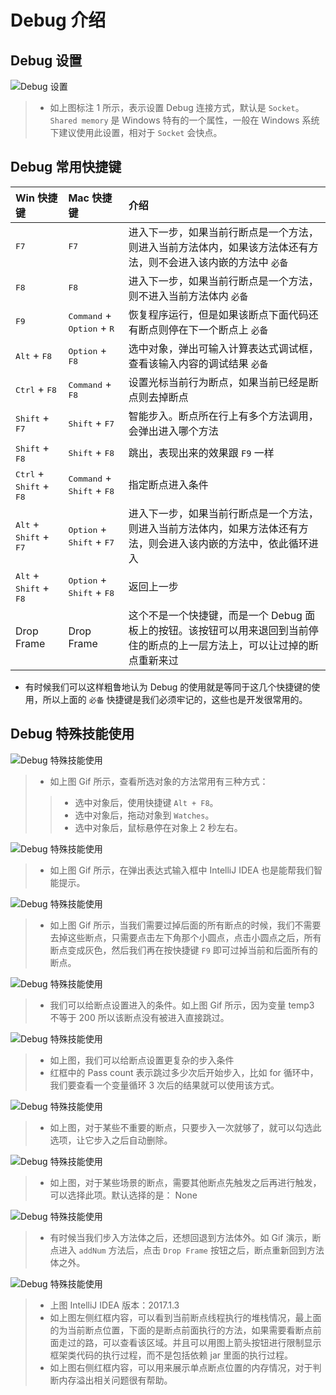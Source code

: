 # Debug 介绍

## Debug 设置

![Debug 设置](images/xxiii-a-debug-settings-1.jpg)

> * 如上图标注 1 所示，表示设置 Debug 连接方式，默认是 `Socket`。`Shared memory` 是 Windows 特有的一个属性，一般在 Windows 系统下建议使用此设置，相对于 `Socket` 会快点。

## Debug 常用快捷键


|Win 快捷键|Mac 快捷键|介绍|
|:---------|:---------|:---------|
|<kbd>F7</kbd>|<kbd>F7</kbd>|进入下一步，如果当前行断点是一个方法，则进入当前方法体内，如果该方法体还有方法，则不会进入该内嵌的方法中 `必备`|
|<kbd>F8</kbd>|<kbd>F8</kbd>|进入下一步，如果当前行断点是一个方法，则不进入当前方法体内 `必备`|
|<kbd>F9</kbd>|<kbd>Command</kbd> + <kbd>Option</kbd> + <kbd>R</kbd>|恢复程序运行，但是如果该断点下面代码还有断点则停在下一个断点上 `必备`|
|<kbd>Alt</kbd> + <kbd>F8</kbd>|<kbd>Option</kbd> + <kbd>F8</kbd>|选中对象，弹出可输入计算表达式调试框，查看该输入内容的调试结果 `必备`|
|<kbd>Ctrl</kbd> + <kbd>F8</kbd>|<kbd>Command</kbd> + <kbd>F8</kbd>|设置光标当前行为断点，如果当前已经是断点则去掉断点|
|<kbd>Shift</kbd> + <kbd>F7</kbd>|<kbd>Shift</kbd> + <kbd>F7</kbd>|智能步入。断点所在行上有多个方法调用，会弹出进入哪个方法|
|<kbd>Shift</kbd> + <kbd>F8</kbd>|<kbd>Shift</kbd> + <kbd>F8</kbd>|跳出，表现出来的效果跟 `F9` 一样|
|<kbd>Ctrl</kbd> + <kbd>Shift</kbd> + <kbd>F8</kbd>|<kbd>Command</kbd> + <kbd>Shift</kbd> + <kbd>F8</kbd>|指定断点进入条件|
|<kbd>Alt</kbd> + <kbd>Shift</kbd> + <kbd>F7</kbd>|<kbd>Option</kbd> + <kbd>Shift</kbd> + <kbd>F7</kbd>|进入下一步，如果当前行断点是一个方法，则进入当前方法体内，如果方法体还有方法，则会进入该内嵌的方法中，依此循环进入|
|<kbd>Alt</kbd> + <kbd>Shift</kbd> + <kbd>F8</kbd>|<kbd>Option</kbd> + <kbd>Shift</kbd> + <kbd>F8</kbd>|返回上一步|
|Drop Frame|Drop Frame|这个不是一个快捷键，而是一个 Debug 面板上的按钮。该按钮可以用来退回到当前停住的断点的上一层方法上，可以让过掉的断点重新来过|

- 有时候我们可以这样粗鲁地认为 Debug 的使用就是等同于这几个快捷键的使用，所以上面的 `必备` 快捷键是我们必须牢记的，这些也是开发很常用的。 

## Debug 特殊技能使用

![Debug 特殊技能使用](images/xxiii-b-debug-use-1.gif)

> * 如上图 Gif 所示，查看所选对象的方法常用有三种方式：
>
>> * 选中对象后，使用快捷键 `Alt + F8`。 
>> * 选中对象后，拖动对象到 `Watches`。 
>> * 选中对象后，鼠标悬停在对象上 2 秒左右。 

![Debug 特殊技能使用](images/xxiii-b-debug-use-2.gif)

> * 如上图 Gif 所示，在弹出表达式输入框中 IntelliJ IDEA 也是能帮我们智能提示。

![Debug 特殊技能使用](images/xxiii-b-debug-use-3.gif)

> * 如上图 Gif 所示，当我们需要过掉后面的所有断点的时候，我们不需要去掉这些断点，只需要点击左下角那个小圆点，点击小圆点之后，所有断点变成灰色，然后我们再在按快捷键 `F9` 即可过掉当前和后面所有的断点。

![Debug 特殊技能使用](images/xxiii-b-debug-use-4.gif)

> * 我们可以给断点设置进入的条件。如上图 Gif 所示，因为变量 temp3 不等于 200 所以该断点没有被进入直接跳过。

![Debug 特殊技能使用](images/xxiii-c-debug-use-2.jpg)

> * 如上图，我们可以给断点设置更复杂的步入条件
> * 红框中的 Pass count 表示跳过多少次后开始步入，比如 for 循环中，我们要查看一个变量循环 3 次后的结果就可以使用该方式。

![Debug 特殊技能使用](images/xxiii-c-debug-use-3.jpg)

> * 如上图，对于某些不重要的断点，只要步入一次就够了，就可以勾选此选项，让它步入之后自动删除。

![Debug 特殊技能使用](images/xxiii-c-debug-use-4.jpg)

> * 如上图，对于某些场景的断点，需要其他断点先触发之后再进行触发，可以选择此项。默认选择的是： None

![Debug 特殊技能使用](images/xxiii-b-debug-use-5.gif)

> * 有时候当我们步入方法体之后，还想回退到方法体外。如 Gif 演示，断点进入 `addNum` 方法后，点击 `Drop Frame` 按钮之后，断点重新回到方法体之外。

![Debug 特殊技能使用](images/xxiii-c-debug-use-1.jpg)

> * 上图 IntelliJ IDEA 版本：2017.1.3
> * 如上图左侧红框内容，可以看到当前断点线程执行的堆栈情况，最上面的为当前断点位置，下面的是断点前面执行的方法，如果需要看断点前面走过的路，可以查看该区域。并且可以用图上箭头按钮进行限制显示框架类代码的执行过程，而不是包括依赖 jar 里面的执行过程。
> * 如上图右侧红框内容，可以用来展示单点断点位置的内存情况，对于判断内存溢出相关问题很有帮助。


